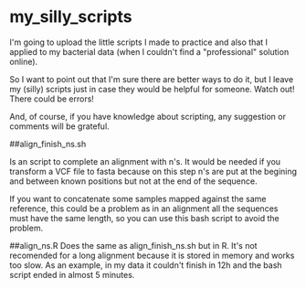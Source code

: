 # my_silly_scripts

I'm going to upload the little scripts I made to practice and also that I applied to my bacterial data (when I couldn't find a "professional" solution online).

So I want to point out that I'm sure there are better ways to do it, but I leave my (silly) scripts just in case they would be helpful for someone. Watch out! There could be errors!

And, of course, if you have knowledge about scripting, any suggestion or comments will be grateful. 

##align_finish_ns.sh

Is an script to complete an alignment with n's. It would be needed if you transform a VCF file to fasta because on this step n's are put at the begining and between known positions but not at the end of the sequence. 

If you want to concatenate some samples mapped against the same reference, this could be a problem as in an alignment all the sequences must have the same length, so you can use this bash script to avoid the problem.

##align_ns.R
Does the same as align_finish_ns.sh but in R. It's not recomended for a long alignment because it is stored in memory and works too slow. 
As an example, in my data it couldn't finish in 12h and the bash script ended in almost 5 minutes.

